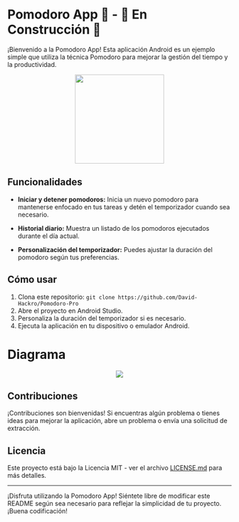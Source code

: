 # Pomodoro App 🍅 - 🚧 En Construcción 🚧

¡Bienvenido a la Pomodoro App! Esta aplicación Android es un ejemplo simple que utiliza la técnica Pomodoro para mejorar la gestión del tiempo y la productividad.

<p align="center">
  <img src="https://github.com/David-Hackro/Pomodoro-Pro/assets/4633870/065be55f-d917-41d6-8669-78a7f0077c0a" width="200">
</p>

## Funcionalidades

- **Iniciar y detener pomodoros:** Inicia un nuevo pomodoro para mantenerse enfocado en tus tareas y detén el temporizador cuando sea necesario.

- **Historial diario:** Muestra un listado de los pomodoros ejecutados durante el día actual.

- **Personalización del temporizador:** Puedes ajustar la duración del pomodoro según tus preferencias.

## Cómo usar

1. Clona este repositorio: `git clone https://github.com/David-Hackro/Pomodoro-Pro`
2. Abre el proyecto en Android Studio.
3. Personaliza la duración del temporizador si es necesario.
4. Ejecuta la aplicación en tu dispositivo o emulador Android.

# Diagrama
<p align="center">
  <img src="https://github.com/David-Hackro/Pomodoro-Pro/assets/4633870/bc87ffcd-5d12-481b-bc70-7d40cf59b678">
</p>

## Contribuciones

¡Contribuciones son bienvenidas! Si encuentras algún problema o tienes ideas para mejorar la aplicación, abre un problema o envía una solicitud de extracción.

## Licencia

Este proyecto está bajo la Licencia MIT - ver el archivo [LICENSE.md](LICENSE.md) para más detalles.

---

¡Disfruta utilizando la Pomodoro App! Siéntete libre de modificar este README según sea necesario para reflejar la simplicidad de tu proyecto. ¡Buena codificación!
